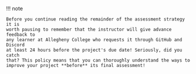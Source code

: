 !!! note

    Before you continue reading the remainder of the assessment strategy it is
    worth pausing to remember that the instructor will give advance feedback to
    any learner at Allegheny College who requests it through GitHub and Discord
    at least 24 hours before the project's due date! Seriously, did you catch
    that? This policy means that you can thoroughly understand the ways to
    improve your project **before** its final assessment!
